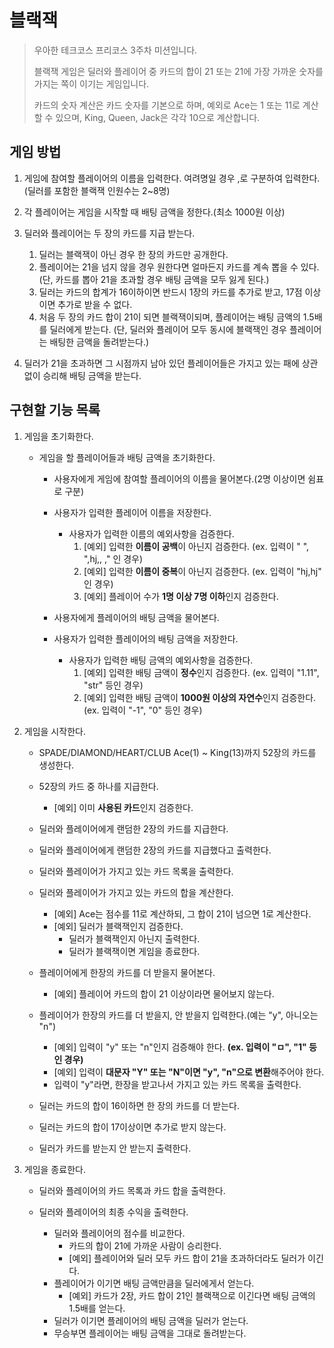 # 블랙잭
> 우아한 테크코스 프리코스 3주차 미션입니다.
>
> 블랙잭 게임은 딜러와 플레이어 중 카드의 합이 21 또는 21에 가장 가까운 숫자를 가지는 쪽이 이기는 게임입니다.
>
> 카드의 숫자 계산은 카드 숫자를 기본으로 하며, 예외로 Ace는 1 또는 11로 계산할 수 있으며, King, Queen, Jack은 각각 10으로 계산합니다.

## 게임 방법
1. 게임에 참여할 플레이어의 이름을 입력한다. 여려명일 경우 ,로 구분하여 입력한다.(딜러를 포함한 블랙잭 인원수는 2~8명)
 
2. 각 플레이어는 게임을 시작할 때 배팅 금액을 정한다.(최소 1000원 이상)

3. 딜러와 플레이어는 두 장의 카드를 지급 받는다.
    1. 딜러는 블랙잭이 아닌 경우 한 장의 카드만 공개한다.
    1. 플레이어는 21을 넘지 않을 경우 원한다면 얼마든지 카드를 계속 뽑을 수 있다.
    (단, 카드를 뽑아 21을 초과할 경우 배팅 금액을 모두 잃게 된다.)
    2. 딜러는 카드의 합계가 16이하이면 반드시 1장의 카드를 추가로 받고, 17점 이상이면 추가로 받을 수 없다.
    3. 처음 두 장의 카드 합이 21이 되면 블랙잭이되며, 플레이어는 배팅 금액의 1.5배를 딜러에게 받는다.
    (단, 딜러와 플레이어 모두 동시에 블랙잭인 경우 플레이어는 배팅한 금액을 돌려받는다.)

4. 딜러가 21을 초과하면 그 시점까지 남아 있던 플레이어들은 가지고 있는 패에 상관없이 승리해 배팅 금액을 받는다.

## 구현할 기능 목록
1. 게임을 초기화한다.
    * 게임을 할 플레이어들과 배팅 금액을 초기화한다.
        * 사용자에게 게임에 참여할 플레이어의 이름을 물어본다.(2명 이상이면 쉼표로 구분)
        * 사용자가 입력한 플레이어 이름을 저장한다.
            * 사용자가 입력한 이름의 예외사항을 검증한다.
                1. [예외] 입력한 **이름이 공백**이 아닌지 검증한다. (ex. 입력이 " ", ",hj,, ," 인 경우)
                2. [예외] 입력한 **이름이 중복**이 아닌지 검증한다. (ex. 입력이 "hj,hj" 인 경우)
                3. [예외] 플레이어 수가 **1명 이상 7명 이하**인지 검증한다.

        * 사용자에게 플레이어의 배팅 금액을 물어본다.
        * 사용자가 입력한 플레이어의 배팅 금액을 저장한다.
            * 사용자가 입력한 배팅 금액의 예외사항을 검증한다.
                1. [예외] 입력한 배팅 금액이 **정수**인지 검증한다. (ex. 입력이 "1.11", "str" 등인 경우)
                2. [예외] 입력한 배팅 금액이 **1000원 이상의 자연수**인지 검증한다. (ex. 입력이 "-1", "0" 등인 경우)

2. 게임을 시작한다.
    * SPADE/DIAMOND/HEART/CLUB Ace(1) ~ King(13)까지 52장의 카드를 생성한다.
    * 52장의 카드 중 하나를 지급한다.
        * [예외] 이미 **사용된 카드**인지 검증한다.

    * 딜러와 플레이어에게 랜덤한 2장의 카드를 지급한다.
    * 딜러와 플레이어에게 랜덤한 2장의 카드를 지급했다고 출력한다.

    * 딜러와 플레이어가 가지고 있는 카드 목록을 출력한다.
    * 딜러와 플레이어가 가지고 있는 카드의 합을 계산한다.
        * [예외] Ace는 점수를 11로 계산하되, 그 합이 21이 넘으면 1로 계산한다.
        * [예외] 딜러가 블랙잭인지 검증한다.
            * 딜러가 블랙잭인지 아닌지 출력한다.
            * 딜러가 블랙잭이면 게임을 종료한다.

    * 플레이어에게 한장의 카드를 더 받을지 물어본다.
        * [예외] 플레이어 카드의 합이 21 이상이라면 물어보지 않는다.
    * 플레이어가 한장의 카드를 더 받을지, 안 받을지 입력한다.(예는 "y", 아니오는 "n")
        * [예외] 입력이 "y" 또는 "n"인지 검증해야 한다. **(ex. 입력이 "ㅁ", "1" 등인 경우)**
        * [예외] 입력이 **대문자 "Y" 또는 "N"이면 "y", "n"으로 변환**해주어야 한다.
        * 입력이 "y"라면, 한장을 받고나서 가지고 있는 카드 목록을 출력한다.

    * 딜러는 카드의 합이 16이하면 한 장의 카드를 더 받는다.
    * 딜러는 카드의 합이 17이상이면 추가로 받지 않는다.
    * 딜러가 카드를 받는지 안 받는지 출력한다.

3. 게임을 종료한다.
    * 딜러와 플레이어의 카드 목록과 카드 합을 출력한다.

    * 딜러와 플레이어의 최종 수익을 출력한다.
        * 딜러와 플레이어의 점수를 비교한다.
            * 카드의 합이 21에 가까운 사람이 승리한다.
            * [예외] 플레이어와 딜러 모두 카드 합이 21을 초과하더라도 딜러가 이긴다.
        * 플레이어가 이기면 배팅 금액만큼을 딜러에게서 얻는다.
            * [예외] 카드가 2장, 카드 합이 21인 블랙잭으로 이긴다면 배팅 금액의 1.5배를 얻는다.
        * 딜러가 이기면 플레이어의 배팅 금액을 딜러가 얻는다.
        * 무승부면 플레이어는 배팅 금액을 그대로 돌려받는다.

